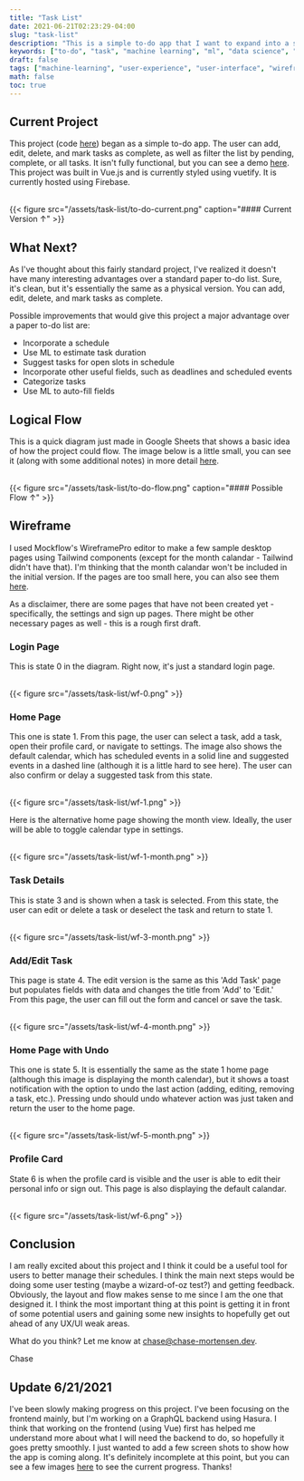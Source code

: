 ```yaml
---
title: "Task List"
date: 2021-06-21T02:23:29-04:00
slug: "task-list"
description: "This is a simple to-do app that I want to expand into a smart task scheduler."
keywords: ["to-do", "task", "machine learning", "ml", "data science", "UX", "UI", "user-experience", "user-interface", "mockflow", "tailwind", "vue.js", "vuetify", "firebase"]
draft: false
tags: ["machine-learning", "user-experience", "user-interface", "wireframing", "vue.js", "javascript", "human-centered-design"]
math: false
toc: true
---
```


## Current Project

This project (code [here](https://github.com/chase-mortensen/to-do-app)) began as a simple to-do app. The user can add, edit, delete, and mark tasks as complete, as well as filter the list by pending, complete, or all tasks. It isn't fully functional, but you can see a demo [here](https://to-do-app-e6306.firebaseapp.com/). This project was built in Vue.js and is currently styled using vuetify. It is currently hosted using Firebase.

<br>
{{< figure src="/assets/task-list/to-do-current.png" caption="#### Current Version &uarr;" >}}

## What Next?

As I've thought about this fairly standard project, I've realized it doesn't have many interesting advantages over a standard paper to-do list. Sure, it's clean, but it's essentially the same as a physical version. You can add, edit, delete, and mark tasks as complete.

Possible improvements that would give this project a major advantage over a paper to-do list are:
* Incorporate a schedule
* Use ML to estimate task duration
* Suggest tasks for open slots in schedule
* Incorporate other useful fields, such as deadlines and scheduled events
* Categorize tasks
* Use ML to auto-fill fields

## Logical Flow

This is a quick diagram just made in Google Sheets that shows a basic idea of how the project could flow. The image below is a little small, you can see it (along with some additional notes) in more detail [here](https://docs.google.com/presentation/d/1PWH7Dcb5lLijnt8tsesYxikRPbIzDvhJ-ZhCSkN4czA/edit?usp=sharing).

<br>
{{< figure src="/assets/task-list/to-do-flow.png" caption="#### Possible Flow &uarr;" >}}

## Wireframe

I used Mockflow's WireframePro editor to make a few sample desktop pages using Tailwind components (except for the month calandar - Tailwind didn't have that). I'm thinking that the month calandar won't be included in the initial version. If the pages are too small here, you can also see them [here](https://drive.google.com/drive/folders/1_OY3MTGkhcSFj3ZxJU_DuVMTVoZJfu2q?usp=sharing). 

As a disclaimer, there are some pages that have not been created yet - specifically, the settings and sign up pages. There might be other necessary pages as well - this is a rough first draft.

### Login Page

This is state 0 in the diagram. Right now, it's just a standard login page.

<br>
{{< figure src="/assets/task-list/wf-0.png" >}}

### Home Page

This one is state 1. From this page, the user can select a task, add a task, open their profile card, or navigate to settings. The image also shows the default calendar, which has scheduled events in a solid line and suggested events in a dashed line (although it is a little hard to see here). The user can also confirm or delay a suggested task from this state.

<br>
{{< figure src="/assets/task-list/wf-1.png" >}}

Here is the alternative home page showing the month view. Ideally, the user will be able to toggle calendar type in settings.

<br>
{{< figure src="/assets/task-list/wf-1-month.png" >}}

### Task Details

This is state 3 and is shown when a task is selected. From this state, the user can edit or delete a task or deselect the task and return to state 1.

<br>
{{< figure src="/assets/task-list/wf-3-month.png" >}}

### Add/Edit Task

This page is state 4. The edit version is the same as this 'Add Task' page but populates fields with data and changes the title from 'Add' to 'Edit.' From this page, the user can fill out the form and cancel or save the task.

<br>
{{< figure src="/assets/task-list/wf-4-month.png" >}}

### Home Page with Undo

This one is state 5. It is essentially the same as the state 1 home page (although this image is displaying the month calendar), but it shows a toast notification with the option to undo the last action (adding, editing, removing a task, etc.). Pressing undo should undo whatever action was just taken and return the user to the home page.

<br>
{{< figure src="/assets/task-list/wf-5-month.png" >}}

### Profile Card

State 6 is when the profile card is visible and the user is able to edit their personal info or sign out. This page is also displaying the default calandar.

<br>
{{< figure src="/assets/task-list/wf-6.png" >}}

## Conclusion

I am really excited about this project and I think it could be a useful tool for users to better manage their schedules. I think the main next steps would be doing some user testing (maybe a wizard-of-oz test?) and getting feedback. Obviously, the layout and flow makes sense to me since I am the one that designed it. I think the most important thing at this point is getting it in front of some potential users and gaining some new insights to hopefully get out ahead of any UX/UI weak areas.

What do you think? Let me know at chase@chase-mortensen.dev.

Chase

## Update 6/21/2021

I've been slowly making progress on this project. I've been focusing on the frontend mainly, but I'm working on a GraphQL backend using Hasura. I think that working on the frontend (using Vue) first has helped me understand more about what I will need the backend to do, so hopefully it goes pretty smoothly. I just wanted to add a few screen shots to show how the app is coming along. It's definitely incomplete at this point, but you can see a few images [here](https://photos.app.goo.gl/NvD2ZusJWndLPR886) to see the current progress. Thanks!